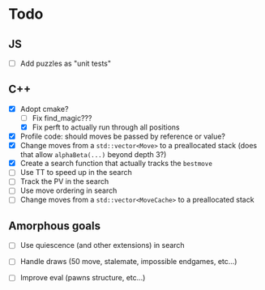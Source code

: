 # Todo

## JS
  - [ ] Add puzzles as "unit tests"

## C++
  - [x] Adopt cmake?
      - [ ] Fix find_magic???
      - [x] Fix perft to actually run through all positions
  - [x] Profile code: should moves be passed by reference or value?
  - [x] Change moves from a `std::vector<Move>` to a preallocated stack (does that allow `alphaBeta(...)` beyond depth 3?)
  - [x] Create a search function that actually tracks the `bestmove`
  - [ ] Use TT to speed up in the search
  - [ ] Track the PV in the search
  - [ ] Use move ordering in search
  - [ ] Change moves from a `std::vector<MoveCache>` to a preallocated stack

## Amorphous goals
  - [ ] Use quiescence (and other extensions) in search
  - [ ] Handle draws (50 move, stalemate, impossible endgames, etc...)
  - [ ] Improve eval (pawns structure, etc...)

